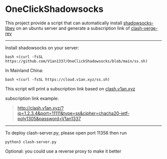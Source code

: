 # OneClickShadowsocks

This project provide a script that can automatically install [shadowsocks-libev](https://github.com/shadowsocks/shadowsocks-libev) on an ubuntu server and generate a subscription link of [clash-verge-rev](https://github.com/clash-verge-rev/clash-verge-rev)

---

Install shadowsocks on your server:

```shell
bash <(curl -fsSL https://github.com/V1an1337/OneClickShadowsocks/blob/main/ss.sh)
```

In Mainland China:

```shell
bash <(curl -fsSL https://cloud.v1an.xyz/ss.sh)
```

This script will print a subscription link based on [clash.v1an.xyz](http://clash.v1an.xyz)

subscription link example:

> http://clash.v1an.xyz/?ip=1.2.3.4&port=11111&type=ss&cipher=chacha20-ietf-poly1305&password=V1an1337

---

To deploy clash-server.py, please open port 11356 then run

```shell
python3 clash-server.py
```

Optional: you could use a reverse proxy to make it better
